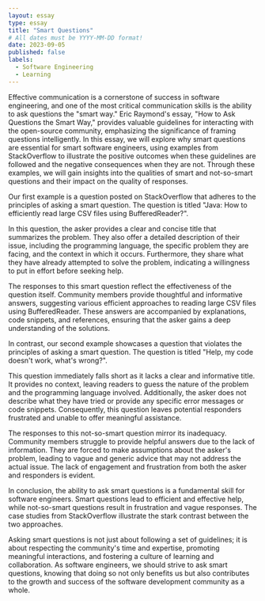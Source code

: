 ```yaml
---
layout: essay
type: essay
title: "Smart Questions"
# All dates must be YYYY-MM-DD format!
date: 2023-09-05
published: false
labels:
  - Software Engineering
  - Learning
---
```


Effective communication is a cornerstone of success in software engineering, and one of the most critical communication skills is the ability to ask questions the "smart way." Eric Raymond's essay, "How to Ask Questions the Smart Way," provides valuable guidelines for interacting with the open-source community, emphasizing the significance of framing questions intelligently. In this essay, we will explore why smart questions are essential for smart software engineers, using examples from StackOverflow to illustrate the positive outcomes when these guidelines are followed and the negative consequences when they are not. Through these examples, we will gain insights into the qualities of smart and not-so-smart questions and their impact on the quality of responses.

Our first example is a question posted on StackOverflow that adheres to the principles of asking a smart question. The question is titled "Java: How to efficiently read large CSV files using BufferedReader?".

In this question, the asker provides a clear and concise title that summarizes the problem. They also offer a detailed description of their issue, including the programming language, the specific problem they are facing, and the context in which it occurs. Furthermore, they share what they have already attempted to solve the problem, indicating a willingness to put in effort before seeking help.

The responses to this smart question reflect the effectiveness of the question itself. Community members provide thoughtful and informative answers, suggesting various efficient approaches to reading large CSV files using BufferedReader. These answers are accompanied by explanations, code snippets, and references, ensuring that the asker gains a deep understanding of the solutions.

In contrast, our second example showcases a question that violates the principles of asking a smart question. The question is titled "Help, my code doesn't work, what's wrong?".

This question immediately falls short as it lacks a clear and informative title. It provides no context, leaving readers to guess the nature of the problem and the programming language involved. Additionally, the asker does not describe what they have tried or provide any specific error messages or code snippets. Consequently, this question leaves potential responders frustrated and unable to offer meaningful assistance.

The responses to this not-so-smart question mirror its inadequacy. Community members struggle to provide helpful answers due to the lack of information. They are forced to make assumptions about the asker's problem, leading to vague and generic advice that may not address the actual issue. The lack of engagement and frustration from both the asker and responders is evident.

In conclusion, the ability to ask smart questions is a fundamental skill for software engineers. Smart questions lead to efficient and effective help, while not-so-smart questions result in frustration and vague responses. The case studies from StackOverflow illustrate the stark contrast between the two approaches.

Asking smart questions is not just about following a set of guidelines; it is about respecting the community's time and expertise, promoting meaningful interactions, and fostering a culture of learning and collaboration. As software engineers, we should strive to ask smart questions, knowing that doing so not only benefits us but also contributes to the growth and success of the software development community as a whole.


